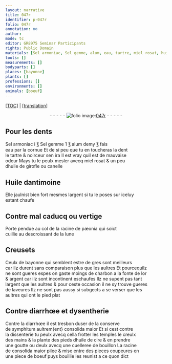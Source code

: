 ```yaml
---
layout: narrative
title: 047r
identifier: p-047r
folio: 047r
annotation: no
author:
mode: tc
editor: GR8975 Seminar Participants
rights: Public Domain
materials: [Sel armoniac, Sel gemme, alum, eau, tartre, miel rosat, huile de girofle, canelle, Huile dantimoine, argent, pæonia, gres, charbon, or, laveures, symphitum, consolida maior, huile de cire, bouillon, boeuf]
tools: []
measurements: []
bodyparts: []
places: [bayonne]
plants: []
professions: []
environments: []
animals: [boeuf]
---
```


<p><a href="{{ site.baseurl }}/diplomatic/">[TOC]</a> | <a href="{{ site.baseurl }}/texts/p-047r_tl/">[translation]</a></p><div class="folio" align="center">- - - - - <a href="http://gallica.bnf.fr/ark:/12148/btv1b10500001g/f99.image" target="_blank"><img src="https://cu-mkp.github.io/2017-workshop-edition/assets/photo-icon.png" alt="folio image: " style="display:inline-block; margin-bottom:-3px;"/>047r</a> - - - - - </div>  
  

## Pour les dents

 
<span class="m">Sel armoniac</span> i ℥ <span class="m">Sel gemme</span> 1 ℥ <span class="m">alum</span> demy ℥ fais<br/> <span class="m">eau</span> par la cornue Et de si peu que tu en toucheras la dent<br/> le <span class="m">tartre</span> & noirceur sen ira Il est vray quil est de mauvaise<br/> odeur Mays tu le peulx mesler avecq <span class="m">miel rosat</span> & un peu<br/> d<span class="m">huile de girofle</span> ou <span class="m">canelle</span> 
 
 
  

## <span class="m">Huile dantimoine</span>

 
Elle jaulnist bien fort mesmes l<span class="m">argent</span> si tu le poses sur iceluy<br/> estant chaufe 
 
 
  

## Contre mal caducq ou vertige

 
Porte pendue au col de la racine de <span class="m">pæonia</span> qui soict<br/> cuillie au descroissant de la lune 
 
 
  

## Creusets

 
Ceulx de <span class="pl">bayonne</span> qui semblent estre de <span class="m">gres</span> sont meilleurs<br/> car ilz durent sans comparaison plus que les aultres Et pourcequilz<br/> ne sont gueres espes on gaste moings de <span class="m">charbon</span> a la fonte de l<span class="m">or</span><br/> & <span class="m">argent</span> car ilz sont incontinent eschaufes Ilz ne supent pas tant<br/> l<span class="m">argent</span> que les aultres & pour ceste occasion il ne sy trouve gueres<br/> de <span class="m">laveures</span> Ilz ne sont pas aussy si subgects a se verser que les<br/> aultres qui ont le pied plat 
 
 
  

## Contre diarrhœe et dysentherie

 
Contre la diarrhœe il est tresbon duser de la conserve<br/> de <span class="m">symphitum</span> aultrem{ent} <span class="m">consolida maior</span> Et si cest contre<br/> la dissenterie tu peulx avecq cella frotter les temples le creulx<br/> des mains & la plante des pieds d<span class="m">huile de cire</span> & en prendre<br/> une goutte ou deulx avecq une cuelleree de <span class="m">bouillon</span> La racine<br/> de <span class="m">consolida maior</span> pilee & mise entre des <span class="del">pieces</span> coupeures en<br/> une piece de <span class="m"><span class="al">boeuf</span></span> puys bouillie les reunist a ce quon dict 
 
